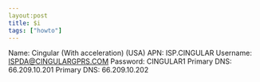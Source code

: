 ```yaml
---
layout:post
title: $i
tags: ["howto"]
---
```


Name:	Cingular (With acceleration) (USA)
APN: 	ISP.CINGULAR
Username: 	ISPDA@CINGULARGPRS.COM
Password: 	CINGULAR1
Primary DNS: 	66.209.10.201
Primary DNS: 	66.209.10.202

